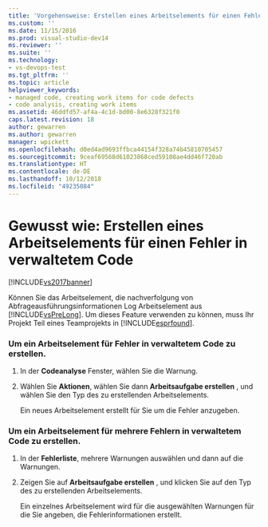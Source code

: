 ```yaml
---
title: 'Vorgehensweise: Erstellen eines Arbeitselements für einen Fehler in verwaltetem Code | Microsoft-Dokumentation'
ms.custom: ''
ms.date: 11/15/2016
ms.prod: visual-studio-dev14
ms.reviewer: ''
ms.suite: ''
ms.technology:
- vs-devops-test
ms.tgt_pltfrm: ''
ms.topic: article
helpviewer_keywords:
- managed code, creating work items for code defects
- code analysis, creating work items
ms.assetid: 46ddfd57-af4a-4c1d-bd00-8e6328f321f0
caps.latest.revision: 18
author: gewarren
ms.author: gewarren
manager: wpickett
ms.openlocfilehash: d0ed4ad9693ffbca44154f328a74b45810705457
ms.sourcegitcommit: 9ceaf69568d61023868ced59108ae4dd46f720ab
ms.translationtype: HT
ms.contentlocale: de-DE
ms.lasthandoff: 10/12/2018
ms.locfileid: "49235084"
---
```

# <a name="how-to-create-a-work-item-for-a-managed-code-defect"></a>Gewusst wie: Erstellen eines Arbeitselements für einen Fehler in verwaltetem Code
[!INCLUDE[vs2017banner](../includes/vs2017banner.md)]

Können Sie das Arbeitselement, die nachverfolgung von Abfrageausführungsinformationen Log Arbeitselement aus [!INCLUDE[vsPreLong](../includes/vsprelong-md.md)]. Um dieses Feature verwenden zu können, muss Ihr Projekt Teil eines Teamprojekts in [!INCLUDE[esprfound](../includes/esprfound-md.md)].  
  
### <a name="to-create-a-work-item-for-managed-code-defect"></a>Um ein Arbeitselement für Fehler in verwaltetem Code zu erstellen.  
  
1.  In der **Codeanalyse** Fenster, wählen Sie die Warnung.  
  
2.  Wählen Sie **Aktionen**, wählen Sie dann **Arbeitsaufgabe erstellen** , und wählen Sie den Typ des zu erstellenden Arbeitselements.  
  
     Ein neues Arbeitselement erstellt für Sie um die Fehler anzugeben.  
  
### <a name="to-create-a-work-item-for-multiple-managed-code-defects"></a>Um ein Arbeitselement für mehrere Fehlern in verwaltetem Code zu erstellen.  
  
1.  In der **Fehlerliste**, mehrere Warnungen auswählen und dann auf die Warnungen.  
  
2.  Zeigen Sie auf **Arbeitsaufgabe erstellen** , und klicken Sie auf den Typ des zu erstellenden Arbeitselements.  
  
     Ein einzelnes Arbeitselement wird für die ausgewählten Warnungen für die Sie angeben, die Fehlerinformationen erstellt.



